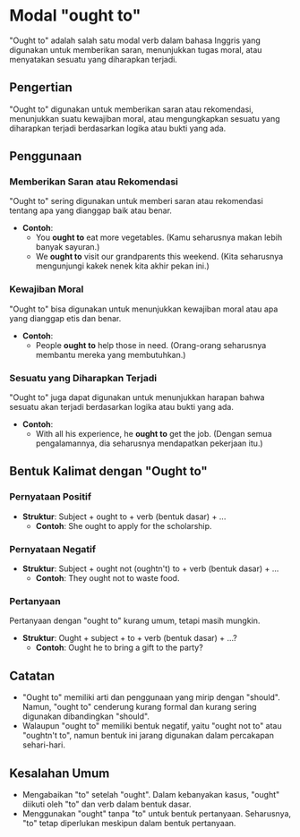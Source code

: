 # Modal "ought to"

"Ought to" adalah salah satu modal verb dalam bahasa Inggris yang digunakan untuk memberikan saran, menunjukkan tugas moral, atau menyatakan sesuatu yang diharapkan terjadi.

## Pengertian

"Ought to" digunakan untuk memberikan saran atau rekomendasi, menunjukkan suatu kewajiban moral, atau mengungkapkan sesuatu yang diharapkan terjadi berdasarkan logika atau bukti yang ada.

## Penggunaan

### Memberikan Saran atau Rekomendasi

"Ought to" sering digunakan untuk memberi saran atau rekomendasi tentang apa yang dianggap baik atau benar.

- **Contoh**:
  - You **ought to** eat more vegetables. (Kamu seharusnya makan lebih banyak sayuran.)
  - We **ought to** visit our grandparents this weekend. (Kita seharusnya mengunjungi kakek nenek kita akhir pekan ini.)

### Kewajiban Moral

"Ought to" bisa digunakan untuk menunjukkan kewajiban moral atau apa yang dianggap etis dan benar.

- **Contoh**:
  - People **ought to** help those in need. (Orang-orang seharusnya membantu mereka yang membutuhkan.)

### Sesuatu yang Diharapkan Terjadi

"Ought to" juga dapat digunakan untuk menunjukkan harapan bahwa sesuatu akan terjadi berdasarkan logika atau bukti yang ada.

- **Contoh**:
  - With all his experience, he **ought to** get the job. (Dengan semua pengalamannya, dia seharusnya mendapatkan pekerjaan itu.)

## Bentuk Kalimat dengan "Ought to"

### Pernyataan Positif

- **Struktur**: Subject + ought to + verb (bentuk dasar) + ...
  - **Contoh**: She ought to apply for the scholarship.

### Pernyataan Negatif

- **Struktur**: Subject + ought not (oughtn't) to + verb (bentuk dasar) + ...
  - **Contoh**: They ought not to waste food.

### Pertanyaan

Pertanyaan dengan "ought to" kurang umum, tetapi masih mungkin.

- **Struktur**: Ought + subject + to + verb (bentuk dasar) + ...?
  - **Contoh**: Ought he to bring a gift to the party?

## Catatan

- "Ought to" memiliki arti dan penggunaan yang mirip dengan "should". Namun, "ought to" cenderung kurang formal dan kurang sering digunakan dibandingkan "should".
- Walaupun "ought to" memiliki bentuk negatif, yaitu "ought not to" atau "oughtn't to", namun bentuk ini jarang digunakan dalam percakapan sehari-hari.

## Kesalahan Umum

- Mengabaikan "to" setelah "ought". Dalam kebanyakan kasus, "ought" diikuti oleh "to" dan verb dalam bentuk dasar.
- Menggunakan "ought" tanpa "to" untuk bentuk pertanyaan. Seharusnya, "to" tetap diperlukan meskipun dalam bentuk pertanyaan.
